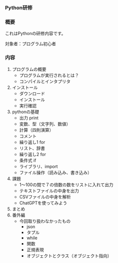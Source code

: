 ### Python研修

### 概要
これはPythonの研修内容です。

対象者：プログラム初心者


### 内容
1. プログラムの概要
    -  プログラムが実行されるとは？
    - コンパイルとインタプリタ
2. インストール
    - ダウンロード
    - インストール
    - 実行確認
3. pythonの基礎
    - 出力 print
    - 変数、型（文字列、数値）
    - 計算（四則演算）
    - コメント
    - 繰り返し1 for
    - リスト、辞書
    - 繰り返し2 for
    - 条件式 if
    - ライブラリ、import
    - ファイル操作（読み込み、書き込み）
4. 課題
    - 1〜100の間で７の倍数の数をリストに入れて出力  
    - テキストファイルの中身を出力
    - CSVファイルの中身を解析
    - ChatGPTを使ってみよう
5. まとめ
6. 番外編
    - 今回取り扱わなかったもの
        - json
        - タプル
        - while
        - 関数
        - 正規表現
        - オブジェクトとクラス（オブジェクト指向）
